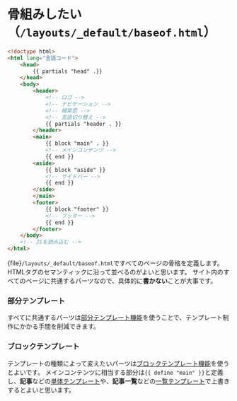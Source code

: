 # 骨組みしたい（``/layouts/_default/baseof.html``）

```html
<!doctype html>
<html lang="言語コード">
    <head>
        {{ partials "head" .}}
    </head>
    <body>
        <header>
            <!-- ロゴ -->
            <!-- ナビゲーション -->
            <!-- 検索窓 -->
            <!-- 言語切り替え -->
            {{ partials "header . }}
        </header>
        <main>
            {{ block "main" . }}
            <!-- メインコンテンツ -->
            {{ end }}
        <aside>
            {{ block "aside" }}
            <!-- サイドバー -->
            {{ end }}
        </side>
        </main>
        <footer>
            {{ block "footer" }}
            <!-- フッター -->
            {{ end }}
        </footer>
    </body>
    <!-- JSを読み込む -->
</html>
```

{file}`/layouts/_default/baseof.html`ですべてのページの骨格を定義します。
HTMLタグのセマンティックに沿って並べるのがよいと思います。
サイト内のすべてのページに共通するパーツなので、具体的に**書かない**ことが大事です。

### 部分テンプレート

すべてに共通するパーツは[部分テンプレート機能](https://gohugo.io/templates/partials/)を使うことで、テンプレート制作にかかる手間を削減できます。

### ブロックテンプレート

テンプレートの種類によって変えたいパーツは[ブロックテンプレート機能](https://gohugo.io/templates/base/)を使うとよいです。
メインコンテンツに相当する部分は``{{ define "main" }}``と定義し、**記事**などの[単体テンプレート](./hugo-layouts-single.md)や、**記事一覧**などの[一覧テンプレート](./hugo-layouts-list.md)で上書きするとよいと思います。
